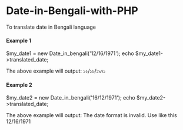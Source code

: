 Date-in-Bengali-with-PHP
========================

To translate date in Bengali language

#### Example 1

$my_date1 = new Date_in_bengali('12/16/1971');
echo $my_date1->translated_date;

The above example will output:
১২/১৬/১৯৭১

#### Example 2

$my_date2 = new Date_in_bengali('16/12/1971');
echo $my_date2->translated_date;

The above example will output:
The date format is invalid. Use like this 12/16/1971
